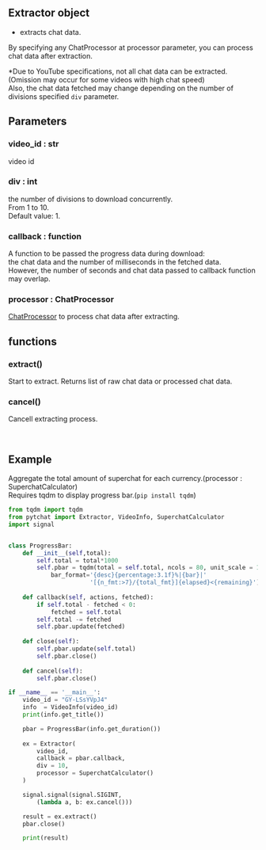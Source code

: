 ## Extractor object<br>
+ extracts chat data.

By specifying any ChatProcessor at processor parameter, you can process chat data after extraction.

*Due to YouTube specifications, not all chat data can be extracted. <br> (Omission may occur for some videos with high chat speed) <br> Also, the chat data fetched may change depending on the number of divisions specified `div` parameter.

## Parameters
### video_id : str
video id

### div : int
the number of divisions to download concurrently.<br>
From 1 to 10.<br>
Default value: 1.<br>



### callback : function
A function to be passed the progress data during download: <br>
the chat data and the number of milliseconds in the fetched data. <br>
However, the number of seconds and chat data passed to callback function may overlap.

### processor : ChatProcessor
[ChatProcessor](https://github.com/taizan-hokuto/pytchat/wiki/ChatProcessor) to process chat data after extracting.

## functions
### extract()
Start to extract.
Returns list of raw chat data or processed chat data.


### cancel()
Cancell extracting process.


<br>

## Example
Aggregate the total amount of superchat for each currency.(processor : SuperchatCalculator)<br>
Requires tqdm to display progress bar.(`pip install tqdm`)



```python
from tqdm import tqdm
from pytchat import Extractor, VideoInfo, SuperchatCalculator
import signal


class ProgressBar:
    def __init__(self,total):
        self.total = total*1000
        self.pbar = tqdm(total = self.total, ncols = 80, unit_scale = 1,
            bar_format='{desc}{percentage:3.1f}%|{bar}|'
                       '[{n_fmt:>7}/{total_fmt}]{elapsed}<{remaining}')
        
    def callback(self, actions, fetched):
        if self.total - fetched < 0:
            fetched = self.total
        self.total -= fetched
        self.pbar.update(fetched)
    
    def close(self):
        self.pbar.update(self.total)
        self.pbar.close()
    
    def cancel(self):
        self.pbar.close()

if __name__ == '__main__':
    video_id = "GY-LSsYVpJ4"
    info  = VideoInfo(video_id)
    print(info.get_title())    

    pbar = ProgressBar(info.get_duration())
 
    ex = Extractor(
        video_id,
        callback = pbar.callback,
        div = 10,
        processor = SuperchatCalculator()
    )

    signal.signal(signal.SIGINT,  
        (lambda a, b: ex.cancel()))

    result = ex.extract()
    pbar.close()

    print(result)
```